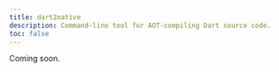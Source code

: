 ```yaml
---
title: dart2native
description: Command-line tool for AOT-compiling Dart source code.
toc: false
---
```


Coming soon.
